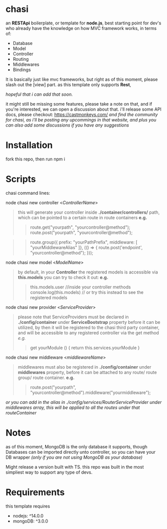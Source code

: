 # chasi
an **RESTApi** boilerplate, or template for **node.js**,  best starting point for dev's who already have the knowledge on how MVC framework works,
in terms of:
- Database
- Model
- Controller
- Routing
- Middlewares
- Bindings
 
It is basically just like mvc frameworks,
but right as of this moment, please slash out the [view] part. as this template only supports **Rest**,

*hopeful that i can add that soon.*

it might still be missing some features, please take a note on that, and if you're interested, we can open a discussion about that.
i'll release some API docs, please checkout: https://castmonkeys.com/
*and find the community for chasi, as i'll be posting any upcommings in that website, 
and plus you can also add some discussions if you have any suggestions*

# Installation
  fork this repo,
  then run npm i
  
# Scripts
chasi command lines: 

node chasi new controller <*ControllerName*>

  > this will generate your controller inside **./container/controllers/** path, 
  which can be pointed to a certain route in route containers
  **e.g.**
  >> route.get("yourpath", "yourcontroller@method");
  >> route.post("yourpath", "yourcontroller@method");

  >>  route.group({ prefix: "yourPathPrefix", middleware: [ "yourMiddlewareAlias" ]}, (() => {
  >>      route.post('endpoint', "yourcontroller@method");
  >>  }));

node chasi new model <*ModelName*>

  > by default, in your **Controller** the registered models is accessible via **this.models**
   you can try to check it out:
  **e.g.**
  >> this.models.user //inside your controller methods
  console.log(this.models) // or try this instead to see the registered models

node chasi new provider <*ServiceProvider*>

  > please note that ServiceProviders must be declared in **./config/container** under **ServiceBootstrap** property before it can be utilized, by then it will be registered to the chasi third party container, and will be accessible to any registered controller via the get method
  *e.g.*
  >> get yourModule () {
	 return this.services.yourModule
  }
  
node chasi new middleware <*middlewareName*>

  > middlewares must also be registered in **./config/container** under **middlewares** property, before it can
    be attached to any route/ route group/ route container.
  **e.g.**
  >> route.post("yourpath", "yourcontroller@method").middleware("yourmiddleware");
  
  *or you can add in the alias in ./config/services/RouterServiceProvider under middlewares array, this will be applied to all the routes under that routeContainer* 

# Notes
  as of this moment, MongoDB is the only database it supports, though Databases can be imported directly unto controller,
  so you can have your DB wrapper *(only if you are not using MongoDB as your database)*
  
  Might release a version built with TS. this repo was built in the most simpliest way to support any type of devs.
# Requirements 
this template requires 
- nodejs: ^14.0.0
- mongoDB: ^3.0.0


